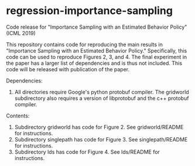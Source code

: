 # regression-importance-sampling
Code release for "Importance Sampling with an Estimated Behavior Policy" (ICML 2019)


This repository contains code for reproducing the main results in "Importance Sampling with an Estimated Behavior Policy." Specifically, this code can be used to reproduce Figures 2, 3, and 4. The final experiment in the paper has a larger list of dependencies and is thus not included. This code will be released with publication of the paper.

Dependencies:
1. All directories require Google's python protobuf compiler. The gridworld subdirectory also requires a version of libprotobuf and the c++ protobuf compiler.

Contents:
1. Subdirectory gridworld has code for Figure 2. See gridworld/README for instructions.
2. Subdirectory singlepath has code for Figure 3. See singlepath/README for instructions.
3. Subdirectory lds has code for Figure 4. See lds/README for instructions.
